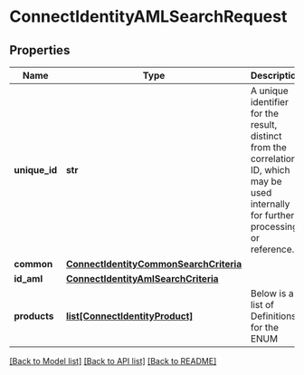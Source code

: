 # ConnectIdentityAMLSearchRequest

## Properties
Name | Type | Description | Notes
------------ | ------------- | ------------- | -------------
**unique_id** | **str** | A unique identifier for the result, distinct from the correlation ID, which may be used internally for further processing or reference. | [optional] 
**common** | [**ConnectIdentityCommonSearchCriteria**](ConnectIdentityCommonSearchCriteria.md) |  | [optional] 
**id_aml** | [**ConnectIdentityAmlSearchCriteria**](ConnectIdentityAmlSearchCriteria.md) |  | [optional] 
**products** | [**list[ConnectIdentityProduct]**](ConnectIdentityProduct.md) | Below is a list of Definitions for the ENUM | [optional] 

[[Back to Model list]](../README.md#documentation-for-models) [[Back to API list]](../README.md#documentation-for-api-endpoints) [[Back to README]](../README.md)

